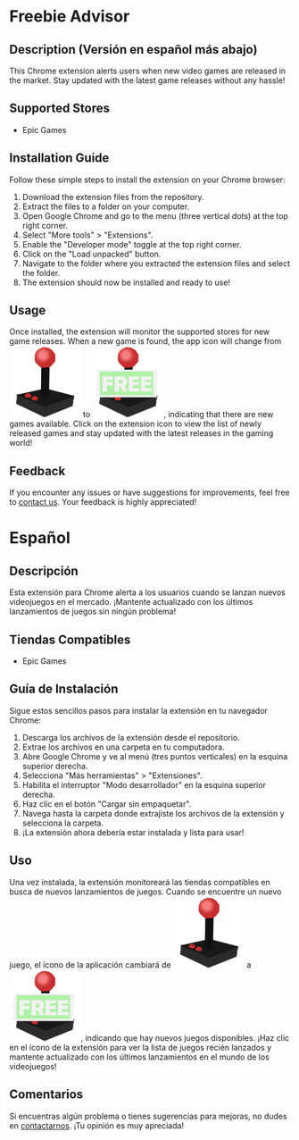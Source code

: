# Freebie Advisor

## Description (Versión en español más abajo)
This Chrome extension alerts users when new video games are released in the market. Stay updated with the latest game releases without any hassle!

## Supported Stores
- Epic Games

## Installation Guide
Follow these simple steps to install the extension on your Chrome browser:

1. Download the extension files from the repository.
2. Extract the files to a folder on your computer.
3. Open Google Chrome and go to the menu (three vertical dots) at the top right corner.
4. Select "More tools" > "Extensions".
5. Enable the "Developer mode" toggle at the top right corner.
6. Click on the "Load unpacked" button.
7. Navigate to the folder where you extracted the extension files and select the folder.
8. The extension should now be installed and ready to use!

## Usage
Once installed, the extension will monitor the supported stores for new game releases. When a new game is found, the app icon will change from ![icon128.png](icon128.png) to ![icon_alert128.png](icon_alert128.png), indicating that there are new games available. Click on the extension icon to view the list of newly released games and stay updated with the latest releases in the gaming world!

## Feedback
If you encounter any issues or have suggestions for improvements, feel free to [contact us](mailto:mattcoder.contact@gmail.com). Your feedback is highly appreciated!



# Español

## Descripción
Esta extensión para Chrome alerta a los usuarios cuando se lanzan nuevos videojuegos en el mercado. ¡Mantente actualizado con los últimos lanzamientos de juegos sin ningún problema!

## Tiendas Compatibles
- Epic Games

## Guía de Instalación
Sigue estos sencillos pasos para instalar la extensión en tu navegador Chrome:

1. Descarga los archivos de la extensión desde el repositorio.
2. Extrae los archivos en una carpeta en tu computadora.
3. Abre Google Chrome y ve al menú (tres puntos verticales) en la esquina superior derecha.
4. Selecciona "Más herramientas" > "Extensiones".
5. Habilita el interruptor "Modo desarrollador" en la esquina superior derecha.
6. Haz clic en el botón "Cargar sin empaquetar".
7. Navega hasta la carpeta donde extrajiste los archivos de la extensión y selecciona la carpeta.
8. ¡La extensión ahora debería estar instalada y lista para usar!

## Uso
Una vez instalada, la extensión monitoreará las tiendas compatibles en busca de nuevos lanzamientos de juegos. Cuando se encuentre un nuevo juego, el ícono de la aplicación cambiará de ![icon128.png](icon128.png) a ![icon_alert128.png](icon_alert128.png), indicando que hay nuevos juegos disponibles. ¡Haz clic en el ícono de la extensión para ver la lista de juegos recién lanzados y mantente actualizado con los últimos lanzamientos en el mundo de los videojuegos!

## Comentarios
Si encuentras algún problema o tienes sugerencias para mejoras, no dudes en [contactarnos](mailto:mattcoder.contact@gmail.com). ¡Tu opinión es muy apreciada!
